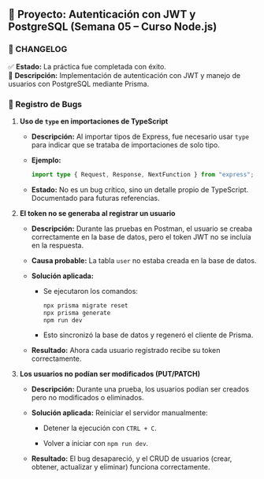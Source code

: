 ## 🚀 Proyecto: Autenticación con JWT y PostgreSQL (Semana 05 – Curso Node.js)

### 📑 CHANGELOG

✅ **Estado:** La práctica fue completada con éxito.  
📌 **Descripción:** Implementación de autenticación con JWT y manejo de usuarios con PostgreSQL mediante Prisma.

### 🐞 Registro de Bugs

1.  **Uso de `type` en importaciones de TypeScript**
    
    -   **Descripción:** Al importar tipos de Express, fue necesario usar `type` para indicar que se trataba de importaciones de solo tipo.
        
    -   **Ejemplo:**
        
        ```ts
        import type { Request, Response, NextFunction } from "express";
        
        ```
        
    -   **Estado:** No es un bug crítico, sino un detalle propio de TypeScript. Documentado para futuras referencias.
        
2.  **El token no se generaba al registrar un usuario**
    
    -   **Descripción:** Durante las pruebas en Postman, el usuario se creaba correctamente en la base de datos, pero el token JWT no se incluía en la respuesta.
        
    -   **Causa probable:** La tabla `user` no estaba creada en la base de datos.
        
    -   **Solución aplicada:**
        
        -   Se ejecutaron los comandos:
            
            ```bash
            npx prisma migrate reset
            npx prisma generate
            npm run dev
            
            ```
            
        -   Esto sincronizó la base de datos y regeneró el cliente de Prisma.
            
    -   **Resultado:** Ahora cada usuario registrado recibe su token correctamente.
        
3.  **Los usuarios no podían ser modificados (PUT/PATCH)**
    
    -   **Descripción:** Durante una prueba, los usuarios podían ser creados pero no modificados o eliminados.
        
    -   **Solución aplicada:** Reiniciar el servidor manualmente:
        
        -   Detener la ejecución con `CTRL + C`.
            
        -   Volver a iniciar con `npm run dev`.
            
    -   **Resultado:** El bug desapareció, y el CRUD de usuarios (crear, obtener, actualizar y eliminar) funciona correctamente.